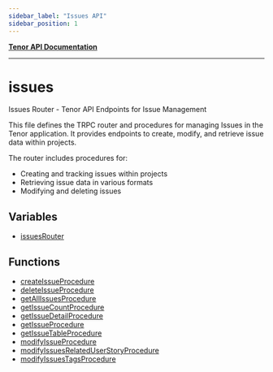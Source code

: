 ```yaml
---
sidebar_label: "Issues API"
sidebar_position: 1
---
```


[**Tenor API Documentation**](../README.md)

***

# issues

Issues Router - Tenor API Endpoints for Issue Management

This file defines the TRPC router and procedures for managing Issues in the Tenor application.
It provides endpoints to create, modify, and retrieve issue data within projects.

The router includes procedures for:
- Creating and tracking issues within projects
- Retrieving issue data in various formats
- Modifying and deleting issues

## Variables

- [issuesRouter](variables/issuesRouter.md)

## Functions

- [createIssueProcedure](functions/createIssueProcedure.md)
- [deleteIssueProcedure](functions/deleteIssueProcedure.md)
- [getAllIssuesProcedure](functions/getAllIssuesProcedure.md)
- [getIssueCountProcedure](functions/getIssueCountProcedure.md)
- [getIssueDetailProcedure](functions/getIssueDetailProcedure.md)
- [getIssueProcedure](functions/getIssueProcedure.md)
- [getIssueTableProcedure](functions/getIssueTableProcedure.md)
- [modifyIssueProcedure](functions/modifyIssueProcedure.md)
- [modifyIssuesRelatedUserStoryProcedure](functions/modifyIssuesRelatedUserStoryProcedure.md)
- [modifyIssuesTagsProcedure](functions/modifyIssuesTagsProcedure.md)
